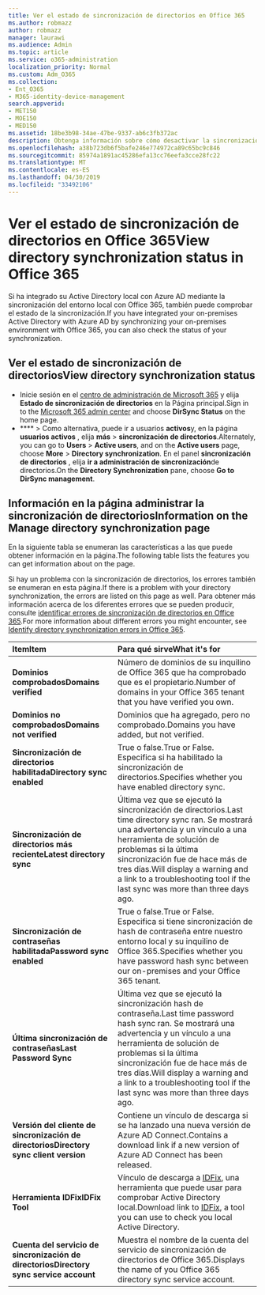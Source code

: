 ```yaml
---
title: Ver el estado de sincronización de directorios en Office 365
ms.author: robmazz
author: robmazz
manager: laurawi
ms.audience: Admin
ms.topic: article
ms.service: o365-administration
localization_priority: Normal
ms.custom: Adm_O365
ms.collection:
- Ent_O365
- M365-identity-device-management
search.appverid:
- MET150
- MOE150
- MED150
ms.assetid: 18be3b98-34ae-47be-9337-ab6c3fb372ac
description: Obtenga información sobre cómo desactivar la sincronización de directorios. También puede ver su estado.
ms.openlocfilehash: a38b723db6f5bafe246e774972ca89c65bc9c846
ms.sourcegitcommit: 85974a1891ac45286efa13cc76eefa3cce28fc22
ms.translationtype: MT
ms.contentlocale: es-ES
ms.lasthandoff: 04/30/2019
ms.locfileid: "33492106"
---
```

# <a name="view-directory-synchronization-status-in-office-365"></a><span data-ttu-id="4b86f-104">Ver el estado de sincronización de directorios en Office 365</span><span class="sxs-lookup"><span data-stu-id="4b86f-104">View directory synchronization status in Office 365</span></span>

<span data-ttu-id="4b86f-105">Si ha integrado su Active Directory local con Azure AD mediante la sincronización del entorno local con Office 365, también puede comprobar el estado de la sincronización.</span><span class="sxs-lookup"><span data-stu-id="4b86f-105">If you have integrated your on-premises Active Directory with Azure AD by synchronizing your on-premises environment with Office 365, you can also check the status of your synchronization.</span></span>
  
## <a name="view-directory-synchronization-status"></a><span data-ttu-id="4b86f-106">Ver el estado de sincronización de directorios</span><span class="sxs-lookup"><span data-stu-id="4b86f-106">View directory synchronization status</span></span>

- <span data-ttu-id="4b86f-107">Inicie sesión en el [centro de administración de Microsoft 365](https://admin.microsoft.com) y elija **Estado de sincronización de directorios** en la Página principal.</span><span class="sxs-lookup"><span data-stu-id="4b86f-107">Sign in to the [Microsoft 365 admin center](https://admin.microsoft.com) and choose **DirSync Status** on the home page.</span></span>
- <span data-ttu-id="4b86f-108">\*\*\*\* \> Como alternativa, puede ir a usuarios **activos**y, en la página **usuarios activos** , elija **más** \> **sincronización de directorios**.</span><span class="sxs-lookup"><span data-stu-id="4b86f-108">Alternately, you can go to **Users** \> **Active users**, and on the **Active users** page, choose **More** \> **Directory synchronization**.</span></span> <span data-ttu-id="4b86f-109">En el panel **sincronización de directorios** , elija **ir a administración de sincronización**de directorios.</span><span class="sxs-lookup"><span data-stu-id="4b86f-109">On the **Directory Synchronization** pane, choose **Go to DirSync management**.</span></span>

## <a name="information-on-the-manage-directory-synchronization-page"></a><span data-ttu-id="4b86f-110">Información en la página administrar la sincronización de directorios</span><span class="sxs-lookup"><span data-stu-id="4b86f-110">Information on the Manage directory synchronization page</span></span>

<span data-ttu-id="4b86f-111">En la siguiente tabla se enumeran las características a las que puede obtener información en la página.</span><span class="sxs-lookup"><span data-stu-id="4b86f-111">The following table lists the features you can get information about on the page.</span></span>
  
<span data-ttu-id="4b86f-112">Si hay un problema con la sincronización de directorios, los errores también se enumeran en esta página.</span><span class="sxs-lookup"><span data-stu-id="4b86f-112">If there is a problem with your directory synchronization, the errors are listed on this page as well.</span></span> <span data-ttu-id="4b86f-113">Para obtener más información acerca de los diferentes errores que se pueden producir, consulte [identificar errores de sincronización de directorios en Office 365](identify-directory-synchronization-errors.md).</span><span class="sxs-lookup"><span data-stu-id="4b86f-113">For more information about different errors you might encounter, see [Identify directory synchronization errors in Office 365](identify-directory-synchronization-errors.md).</span></span>
  
|<span data-ttu-id="4b86f-114">**Item**</span><span class="sxs-lookup"><span data-stu-id="4b86f-114">**Item**</span></span>|<span data-ttu-id="4b86f-115">**Para qué sirve**</span><span class="sxs-lookup"><span data-stu-id="4b86f-115">**What it's for**</span></span>|
|:-----|:-----|
|<span data-ttu-id="4b86f-116">**Dominios comprobados**</span><span class="sxs-lookup"><span data-stu-id="4b86f-116">**Domains verified**</span></span> | <span data-ttu-id="4b86f-117">Número de dominios de su inquilino de Office 365 que ha comprobado que es el propietario.</span><span class="sxs-lookup"><span data-stu-id="4b86f-117">Number of domains in your Office 365 tenant that you have verified you own.</span></span> |
|<span data-ttu-id="4b86f-118">**Dominios no comprobados**</span><span class="sxs-lookup"><span data-stu-id="4b86f-118">**Domains not verified**</span></span> | <span data-ttu-id="4b86f-119">Dominios que ha agregado, pero no comprobado.</span><span class="sxs-lookup"><span data-stu-id="4b86f-119">Domains you have added, but not verified.</span></span> |
|<span data-ttu-id="4b86f-120">**Sincronización de directorios habilitada**</span><span class="sxs-lookup"><span data-stu-id="4b86f-120">**Directory sync enabled**</span></span> |<span data-ttu-id="4b86f-121">True o false.</span><span class="sxs-lookup"><span data-stu-id="4b86f-121">True or False.</span></span> <span data-ttu-id="4b86f-122">Especifica si ha habilitado la sincronización de directorios.</span><span class="sxs-lookup"><span data-stu-id="4b86f-122">Specifies whether you have enabled directory sync.</span></span> |
|<span data-ttu-id="4b86f-123">**Sincronización de directorios más reciente**</span><span class="sxs-lookup"><span data-stu-id="4b86f-123">**Latest directory sync**</span></span> | <span data-ttu-id="4b86f-124">Última vez que se ejecutó la sincronización de directorios.</span><span class="sxs-lookup"><span data-stu-id="4b86f-124">Last time directory sync ran.</span></span> <span data-ttu-id="4b86f-125">Se mostrará una advertencia y un vínculo a una herramienta de solución de problemas si la última sincronización fue de hace más de tres días.</span><span class="sxs-lookup"><span data-stu-id="4b86f-125">Will display a warning and a link to a troubleshooting tool if the last sync was more than three days ago.</span></span> |
|<span data-ttu-id="4b86f-126">**Sincronización de contraseñas habilitada**</span><span class="sxs-lookup"><span data-stu-id="4b86f-126">**Password sync enabled**</span></span> | <span data-ttu-id="4b86f-127">True o false.</span><span class="sxs-lookup"><span data-stu-id="4b86f-127">True or False.</span></span> <span data-ttu-id="4b86f-128">Especifica si tiene sincronización de hash de contraseña entre nuestro entorno local y su inquilino de Office 365.</span><span class="sxs-lookup"><span data-stu-id="4b86f-128">Specifies whether you have password hash sync between our on-premises and your Office 365 tenant.</span></span> |
|<span data-ttu-id="4b86f-129">**Última sincronización de contraseñas**</span><span class="sxs-lookup"><span data-stu-id="4b86f-129">**Last Password Sync**</span></span> | <span data-ttu-id="4b86f-130">Última vez que se ejecutó la sincronización hash de contraseña.</span><span class="sxs-lookup"><span data-stu-id="4b86f-130">Last time password hash sync ran.</span></span> <span data-ttu-id="4b86f-131">Se mostrará una advertencia y un vínculo a una herramienta de solución de problemas si la última sincronización fue de hace más de tres días.</span><span class="sxs-lookup"><span data-stu-id="4b86f-131">Will display a warning and a link to a troubleshooting tool if the last sync was more than three days ago.</span></span> |
|<span data-ttu-id="4b86f-132">**Versión del cliente de sincronización de directorios**</span><span class="sxs-lookup"><span data-stu-id="4b86f-132">**Directory sync client version**</span></span> | <span data-ttu-id="4b86f-133">Contiene un vínculo de descarga si se ha lanzado una nueva versión de Azure AD Connect.</span><span class="sxs-lookup"><span data-stu-id="4b86f-133">Contains a download link if a new version of Azure AD Connect has been released.</span></span> |
|<span data-ttu-id="4b86f-134">**Herramienta IDFix**</span><span class="sxs-lookup"><span data-stu-id="4b86f-134">**IDFix Tool**</span></span> | <span data-ttu-id="4b86f-135">Vínculo de descarga a [IDFix](install-and-run-idfix.md), una herramienta que puede usar para comprobar Active Directory local.</span><span class="sxs-lookup"><span data-stu-id="4b86f-135">Download link to [IDFix](install-and-run-idfix.md), a tool you can use to check you local Active Directory.</span></span> |
|<span data-ttu-id="4b86f-136">**Cuenta del servicio de sincronización de directorios**</span><span class="sxs-lookup"><span data-stu-id="4b86f-136">**Directory sync service account**</span></span> | <span data-ttu-id="4b86f-137">Muestra el nombre de la cuenta del servicio de sincronización de directorios de Office 365.</span><span class="sxs-lookup"><span data-stu-id="4b86f-137">Displays the name of you Office 365 directory sync service account.</span></span> |